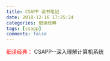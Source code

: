 ```yaml
---
title: CSAPP 读书笔记
date: 2018-12-16 17:25:24
categories: 细读经典
tags: [csapp]
comments: false
---
```


<p id="div-border-top-purple"><span style="color:red;">细读经典：</span> CSAPP--深入理解计算机系统</p>

